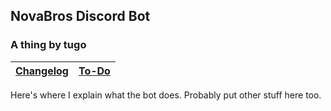 ## NovaBros Discord Bot
### A thing by tugo

| [Changelog](https://novabros.github.io/NovaBot/version)|[To-Do](https://novabros.github.io/NovaBot/todo) |
|-------|--------------------------------------------------|

Here's where I explain what the bot does.
Probably put other stuff here too.
